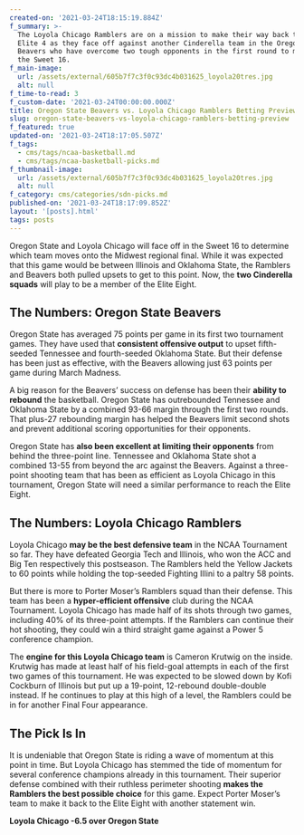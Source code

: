 ```yaml
---
created-on: '2021-03-24T18:15:19.884Z'
f_summary: >-
  The Loyola Chicago Ramblers are on a mission to make their way back to the
  Elite 4 as they face off against another Cinderella team in the Oregon State
  Beavers who have overcome two tough opponents in the first round to make it to
  the Sweet 16.
f_main-image:
  url: /assets/external/605b7f7c3f0c93dc4b031625_loyola20tres.jpg
  alt: null
f_time-to-read: 3
f_custom-date: '2021-03-24T00:00:00.000Z'
title: Oregon State Beavers vs. Loyola Chicago Ramblers Betting Preview
slug: oregon-state-beavers-vs-loyola-chicago-ramblers-betting-preview
f_featured: true
updated-on: '2021-03-24T18:17:05.507Z'
f_tags:
  - cms/tags/ncaa-basketball.md
  - cms/tags/ncaa-basketball-picks.md
f_thumbnail-image:
  url: /assets/external/605b7f7c3f0c93dc4b031625_loyola20tres.jpg
  alt: null
f_category: cms/categories/sdn-picks.md
published-on: '2021-03-24T18:17:09.852Z'
layout: '[posts].html'
tags: posts
---
```


Oregon State and Loyola Chicago will face off in the Sweet 16 to determine which team moves onto the Midwest regional final. While it was expected that this game would be between Illinois and Oklahoma State, the Ramblers and Beavers both pulled upsets to get to this point. Now, the **two Cinderella squads** will play to be a member of the Elite Eight.

The Numbers: Oregon State Beavers
---------------------------------

Oregon State has averaged 75 points per game in its first two tournament games. They have used that **consistent offensive output** to upset fifth-seeded Tennessee and fourth-seeded Oklahoma State. But their defense has been just as effective, with the Beavers allowing just 63 points per game during March Madness.

A big reason for the Beavers’ success on defense has been their **ability to rebound** the basketball. Oregon State has outrebounded Tennessee and Oklahoma State by a combined 93-66 margin through the first two rounds. That plus-27 rebounding margin has helped the Beavers limit second shots and prevent additional scoring opportunities for their opponents.

Oregon State has **also been excellent at limiting their opponents** from behind the three-point line. Tennessee and Oklahoma State shot a combined 13-55 from beyond the arc against the Beavers. Against a three-point shooting team that has been as efficient as Loyola Chicago in this tournament, Oregon State will need a similar performance to reach the Elite Eight.

The Numbers: Loyola Chicago Ramblers
------------------------------------

Loyola Chicago **may be the best defensive team** in the NCAA Tournament so far. They have defeated Georgia Tech and Illinois, who won the ACC and Big Ten respectively this postseason. The Ramblers held the Yellow Jackets to 60 points while holding the top-seeded Fighting Illini to a paltry 58 points.

But there is more to Porter Moser’s Ramblers squad than their defense. This team has been a **hyper-efficient offensive** club during the NCAA Tournament. Loyola Chicago has made half of its shots through two games, including 40% of its three-point attempts. If the Ramblers can continue their hot shooting, they could win a third straight game against a Power 5 conference champion.

The **engine for this Loyola Chicago team** is Cameron Krutwig on the inside. Krutwig has made at least half of his field-goal attempts in each of the first two games of this tournament. He was expected to be slowed down by Kofi Cockburn of Illinois but put up a 19-point, 12-rebound double-double instead. If he continues to play at this high of a level, the Ramblers could be in for another Final Four appearance.

The Pick Is In
--------------

It is undeniable that Oregon State is riding a wave of momentum at this point in time. But Loyola Chicago has stemmed the tide of momentum for several conference champions already in this tournament. Their superior defense combined with their ruthless perimeter shooting **makes the Ramblers the best possible choice** for this game. Expect Porter Moser’s team to make it back to the Elite Eight with another statement win.

**Loyola Chicago -6.5 over Oregon State**

‍
